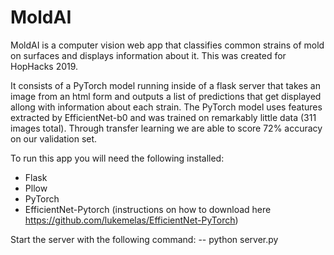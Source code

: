 # MoldAI
MoldAI is a computer vision web app that classifies common strains of mold on surfaces and displays information about it. This was created for HopHacks 2019.

It consists of a PyTorch model running inside of a flask server that takes an image from an html form and outputs a list of predictions that get displayed allong with information about each strain. The PyTorch model uses features extracted by EfficientNet-b0 and was trained on remarkably little data (311 images total). Through transfer learning we are able to score 72% accuracy on our validation set.

To run this app you will need the following installed:
  - Flask
  - Pllow
  - PyTorch
  - EfficientNet-Pytorch (instructions on how to download here https://github.com/lukemelas/EfficientNet-PyTorch)
  
 Start the server with the following command:
    -- python server.py
 
  
